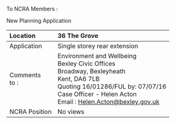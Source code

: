 To NCRA Members :

New Planning Application

| Location          | 36 The Grove                                                                                                                                                                                                                                  |
| :---------------- | :-------------------------------------------------------------------------------------------------------------------------------------------------------------------------------------------------------------------------------------------- |
| Application       | Single storey rear extension                                                                                                                                                                                                                  |
| Comments <br>to : | Environment and Wellbeing <br>Bexley Civic Offices <br>Broadway, Bexleyheath <br>Kent, DA6 7LB <br>Quoting 16/01286/FUL by: 07/07/16 <br>Case Officer - Helen Acton <br>Email : [Helen.Acton@bexley.gov.uk](mailto:Helen.Acton@bexley.gov.uk) |
| NCRA Position     | No views                                                                                                                                                                                                                                      |
